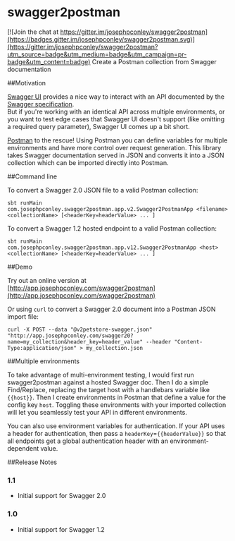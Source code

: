 # swagger2postman

[![Join the chat at https://gitter.im/josephpconley/swagger2postman](https://badges.gitter.im/josephpconley/swagger2postman.svg)](https://gitter.im/josephpconley/swagger2postman?utm_source=badge&utm_medium=badge&utm_campaign=pr-badge&utm_content=badge)
Create a Postman collection from Swagger documentation

##Motivation

[Swagger UI](https://github.com/swagger-api/swagger-ui) provides a nice way to interact with an API documented by the [Swagger specification](https://github.com/swagger-api/swagger-spec).  
But if you're working with an identical API across multiple environments, or you want to test edge cases that Swagger UI doesn't support 
(like omitting a required query parameter), Swagger UI comes up a bit short.  

[Postman](https://www.getpostman.com/) to the rescue!  Using Postman you can define variables for multiple environments and have more control over request generation. 
This library takes Swagger documentation served in JSON and converts it into a JSON collection which can be imported directly into Postman.

##Command line

To convert a Swagger 2.0 JSON file to a valid Postman collection:

    sbt runMain com.josephpconley.swagger2postman.app.v2.Swagger2PostmanApp <filename> <collectionName> [<headerKey=headerValue> ... ]

To convert a Swagger 1.2 hosted endpoint to a valid Postman collection:

    sbt runMain com.josephpconley.swagger2postman.app.v12.Swagger2PostmanApp <host> <collectionName> [<headerKey=headerValue> ... ]


##Demo

Try out an online version at [http://app.josephpconley.com/swagger2postman](http://app.josephpconley.com/swagger2postman)

Or using `curl` to convert a Swagger 2.0 document into a Postman JSON import file:
    
    curl -X POST --data "@v2petstore-swagger.json" "http://app.josephpconley.com/swagger20?name=my_collection&header_key=header_value" --header "Content-Type:application/json" > my_collection.json 


##Multiple environments

To take advantage of multi-environment testing, I would first run swagger2postman against a hosted Swagger doc.
Then I do a simple Find/Replace, replacing the target host with a handlebars variable like `{{host}}`.
Then I create environments in Postman that define a value for the config key `host`.
Toggling these environments with your imported collection will let you seamlessly test your API in different environments.
 
You can also use environment variables for authentication.  If your API uses a header for authentication, then pass a `headerKey`=`{{headerValue}}`
so that all endpoints get a global authentication header with an environment-dependent value.

##Release Notes
### 1.1
- Initial support for Swagger 2.0

### 1.0
- Initial support for Swagger 1.2